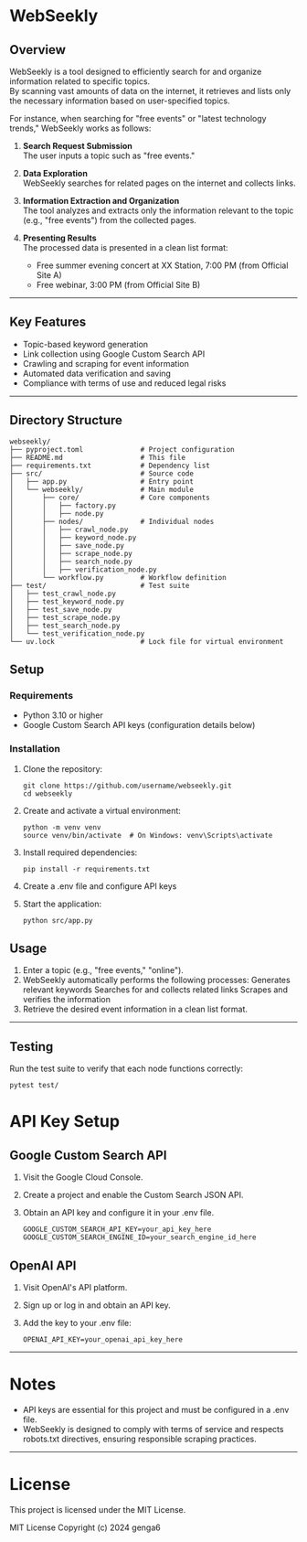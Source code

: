 # WebSeekly

## Overview

WebSeekly is a tool designed to efficiently search for and organize information related to specific topics.  
By scanning vast amounts of data on the internet, it retrieves and lists only the necessary information based on user-specified topics.

For instance, when searching for "free events" or "latest technology trends," WebSeekly works as follows:

1. **Search Request Submission**  
   The user inputs a topic such as "free events."

2. **Data Exploration**  
   WebSeekly searches for related pages on the internet and collects links.

3. **Information Extraction and Organization**  
   The tool analyzes and extracts only the information relevant to the topic (e.g., "free events") from the collected pages.

4. **Presenting Results**  
   The processed data is presented in a clean list format:

   - Free summer evening concert at XX Station, 7:00 PM (from Official Site A)
   - Free webinar, 3:00 PM (from Official Site B)

---

## Key Features

- Topic-based keyword generation
- Link collection using Google Custom Search API
- Crawling and scraping for event information
- Automated data verification and saving
- Compliance with terms of use and reduced legal risks

---

## Directory Structure

```plaintext
webseekly/
├── pyproject.toml              # Project configuration
├── README.md                   # This file
├── requirements.txt            # Dependency list
├── src/                        # Source code
│   ├── app.py                  # Entry point
│   └── webseekly/              # Main module
│       ├── core/               # Core components
│       │   ├── factory.py
│       │   ├── node.py
│       ├── nodes/              # Individual nodes
│       │   ├── crawl_node.py
│       │   ├── keyword_node.py
│       │   ├── save_node.py
│       │   ├── scrape_node.py
│       │   ├── search_node.py
│       │   ├── verification_node.py
│       └── workflow.py         # Workflow definition
├── test/                       # Test suite
│   ├── test_crawl_node.py
│   ├── test_keyword_node.py
│   ├── test_save_node.py
│   ├── test_scrape_node.py
│   ├── test_search_node.py
│   └── test_verification_node.py
└── uv.lock                     # Lock file for virtual environment
```

## Setup

### Requirements

- Python 3.10 or higher
- Google Custom Search API keys (configuration details below)

### Installation

1. Clone the repository:

   ```plaintext
   git clone https://github.com/username/webseekly.git
   cd webseekly
   ```

2. Create and activate a virtual environment:

   ```plaintext
   python -m venv venv
   source venv/bin/activate  # On Windows: venv\Scripts\activate
   ```

3. Install required dependencies:
   ```plaintext
   pip install -r requirements.txt
   ```

4. Create a .env file and configure API keys

5. Start the application:
   ```plaintext
   python src/app.py
   ```

## Usage

1. Enter a topic (e.g., "free events," "online").
2. WebSeekly automatically performs the following processes:
Generates relevant keywords
Searches for and collects related links
Scrapes and verifies the information
3. Retrieve the desired event information in a clean list format.

---

## Testing

Run the test suite to verify that each node functions correctly:
   ```plaintext
   pytest test/
   ```
# API Key Setup

## Google Custom Search API

1. Visit the Google Cloud Console.
2. Create a project and enable the Custom Search JSON API.
3. Obtain an API key and configure it in your .env file.

   ```plaintext
   GOOGLE_CUSTOM_SEARCH_API_KEY=your_api_key_here
   GOOGLE_CUSTOM_SEARCH_ENGINE_ID=your_search_engine_id_here
   ```

## OpenAI API

1. Visit OpenAI's API platform.
2. Sign up or log in and obtain an API key.
3. Add the key to your .env file:

   ```plaintext
   OPENAI_API_KEY=your_openai_api_key_here
   ```

---

# Notes
- API keys are essential for this project and must be configured in a .env file.
- WebSeekly is designed to comply with terms of service and respects robots.txt directives, ensuring responsible scraping practices.


---

# License

This project is licensed under the MIT License.

MIT License
Copyright (c) 2024 genga6
